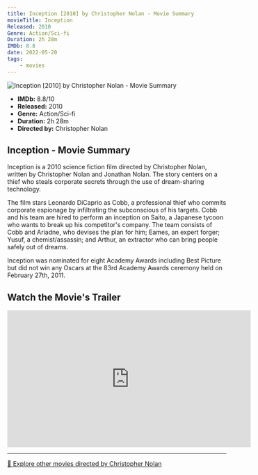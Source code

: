 ```yaml
---
title: Inception [2010] by Christopher Nolan - Movie Summary
movieTitle: Inception
Released: 2010
Genre: Action/Sci-fi
Duration: 2h 28m
IMDb: 8.8
date: 2022-05-20
tags:
    - movies
---
```


![Inception [2010] by Christopher Nolan - Movie Summary](/images/movie-inception.jpg)

- **IMDb:** 8.8/10
- **Released:** 2010
- **Genre:** Action/Sci-fi
- **Duration:** 2h 28m
- **Directed by:** Christopher Nolan

## Inception - Movie Summary

Inception is a 2010 science fiction film directed by Christopher Nolan, written by Christopher Nolan and Jonathan Nolan. The story centers on a thief who steals corporate secrets through the use of dream-sharing technology.

The film stars Leonardo DiCaprio as Cobb, a professional thief who commits corporate espionage by infiltrating the subconscious of his targets. Cobb and his team are hired to perform an inception on Saito, a Japanese tycoon who wants to break up his competitor's company. The team consists of Cobb and Ariadne, who devises the plan for him; Eames, an expert forger; Yusuf, a chemist/assassin; and Arthur, an extractor who can bring people safely out of dreams.

Inception was nominated for eight Academy Awards including Best Picture but did not win any Oscars at the 83rd Academy Awards ceremony held on February 27th, 2011.

## Watch the Movie's Trailer

<iframe width="560" height="315" src="https://www.youtube-nocookie.com/embed/5EiV_HXIIGs" title="YouTube video player" frameborder="0" allow="accelerometer; autoplay; clipboard-write; encrypted-media; gyroscope; picture-in-picture" allowfullscreen></iframe>

---

[🍿 Explore other movies directed by Christopher Nolan](/)